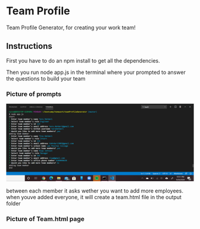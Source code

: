 # Team Profile

Team Profile Generator, for creating your work team!

## Instructions

First you have to do an  npm install to get all the dependencies.

Then you run node app.js in the terminal where your prompted to answer the questions to build your team

   ### Picture of prompts
  <img src="./Assets/Screenshot (80).png">

  between each member it asks wether you want to add more employees. when youve added everyone, it will create a team.html file in the output folder

  ### Picture of Team.html page

    

